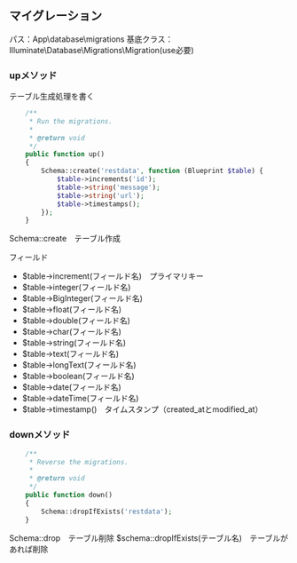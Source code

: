 ## マイグレーション
パス：App\database\migrations
基底クラス：Illuminate\Database\Migrations\Migration(use必要)

### upメソッド
テーブル生成処理を書く
```php
    /**
     * Run the migrations.
     *
     * @return void
     */
    public function up()
    {
        Schema::create('restdata', function (Blueprint $table) {
            $table->increments('id');
            $table->string('message');
            $table->string('url');
            $table->timestamps();
        });
    }
```
Schema::create　テーブル作成

フィールド
- $table->increment(フィールド名)　プライマリキー
- $table->integer(フィールド名)
- $table->BigInteger(フィールド名)
- $table->float(フィールド名)
- $table->double(フィールド名)
- $table->char(フィールド名)
- $table->string(フィールド名)
- $table->text(フィールド名)
- $table->longText(フィールド名)
- $table->boolean(フィールド名)
- $table->date(フィールド名)
- $table->dateTime(フィールド名)
- $table->timestamp()　タイムスタンプ（created_atとmodified_at）

### downメソッド
```php
    /**
     * Reverse the migrations.
     *
     * @return void
     */
    public function down()
    {
        Schema::dropIfExists('restdata');
    }
```
Schema::drop　テーブル削除
$schema::dropIfExists(テーブル名)　テーブルがあれば削除